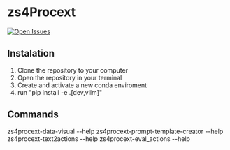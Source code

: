 # **zs4Procext**
[![Open Issues](https://img.shields.io/github/issues-raw/langchain-ai/langchain?style=flat-square)](https://github.com/Pocoyo7798/zs4procext/issues)

## Instalation

1. Clone the repository to your computer
2. Open the repository in your terminal
3. Create and activate a new conda enviroment
4. run "pip install -e .[dev,vllm]"

## Commands

zs4procext-data-visual --help
zs4procext-prompt-template-creator --help
zs4procext-text2actions --help
zs4procext-eval_actions --help

